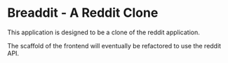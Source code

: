 # Breaddit - A Reddit Clone

This application is designed to be a clone of the reddit application.

The scaffold of the frontend will eventually be refactored to use the reddit API.